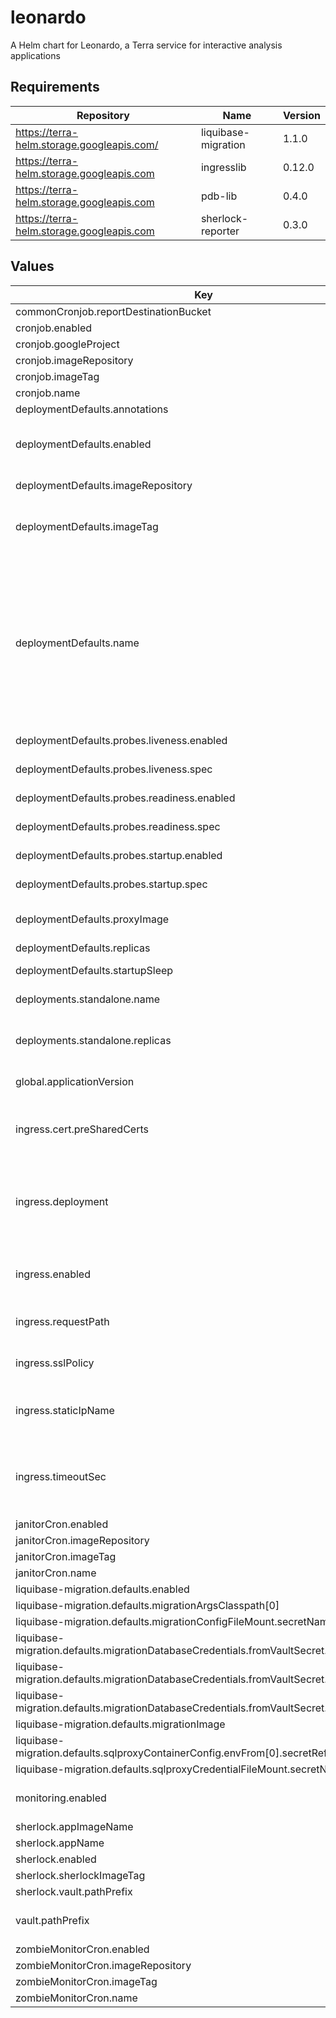 # leonardo

A Helm chart for Leonardo, a Terra service for interactive analysis applications

## Requirements

| Repository | Name | Version |
|------------|------|---------|
| https://terra-helm.storage.googleapis.com/ | liquibase-migration | 1.1.0 |
| https://terra-helm.storage.googleapis.com | ingresslib | 0.12.0 |
| https://terra-helm.storage.googleapis.com | pdb-lib | 0.4.0 |
| https://terra-helm.storage.googleapis.com | sherlock-reporter | 0.3.0 |

## Values

| Key | Type | Default | Description |
|-----|------|---------|-------------|
| commonCronjob.reportDestinationBucket | string | `nil` |  |
| cronjob.enabled | bool | `false` |  |
| cronjob.googleProject | string | `nil` |  |
| cronjob.imageRepository | string | `"us.gcr.io/broad-dsp-gcr-public/resource-validator"` |  |
| cronjob.imageTag | string | `"79854b1"` |  |
| cronjob.name | string | `"leonardo-resource-validator-cronjob"` |  |
| deploymentDefaults.annotations | object | `{}` |  |
| deploymentDefaults.enabled | bool | `true` | Whether a declared deployment is enabled. If false, no resources will be created |
| deploymentDefaults.imageRepository | string | `"gcr.io/broad-dsp-gcr-public/leonardo"` | Image repo to pull Leonardo images from |
| deploymentDefaults.imageTag | string | `nil` | Image tag to be used when deploying Pods @default global.applicationVersion |
| deploymentDefaults.name | Required | `nil` | A name for the deployment that will be substituted into resource definitions. Example: `"leonardo-backend"`. The deployment name will be substituted into Deployment and ConfigMap names.   Eg. "leonardo-frontend" -> "leonardo-frontend-deployment", "leonardo-frontend-cm" |
| deploymentDefaults.probes.liveness.enabled | bool | `true` |  |
| deploymentDefaults.probes.liveness.spec | object | `{"failureThreshold":30,"httpGet":{"path":"/version","port":8080},"initialDelaySeconds":15,"periodSeconds":10,"successThreshold":1,"timeoutSeconds":5}` | k8s spec of the liveness probe to deploy, if enabled |
| deploymentDefaults.probes.readiness.enabled | bool | `true` |  |
| deploymentDefaults.probes.readiness.spec | object | `{"failureThreshold":6,"httpGet":{"path":"/status","port":8080},"initialDelaySeconds":15,"periodSeconds":10,"successThreshold":1,"timeoutSeconds":5}` | k8s spec of the readiness probe to deploy, if enabled |
| deploymentDefaults.probes.startup.enabled | bool | `true` |  |
| deploymentDefaults.probes.startup.spec | object | `{"failureThreshold":1080,"httpGet":{"path":"/version","port":8080},"periodSeconds":10,"successThreshold":1,"timeoutSeconds":5}` | k8s spec of the startup probe to deploy, if enabled |
| deploymentDefaults.proxyImage | string | `"broadinstitute/openidc-proxy:tcell_3_1_0"` | Image that the OIDC proxy uses |
| deploymentDefaults.replicas | int | `0` | Number of replicas for the deployment |
| deploymentDefaults.startupSleep | int | `30` |  |
| deployments.standalone.name | string | `"leonardo"` | Name to use for the default standalone Leonardo deployment |
| deployments.standalone.replicas | int | `1` | Number of replicas in the default standalone Leonardo deployment |
| global.applicationVersion | string | `"latest"` | What version of the Leonardo application to deploy |
| ingress.cert.preSharedCerts | list | `[]` | Array of pre-shared GCP SSL certificate names to associate with the Ingress |
| ingress.deployment | string | `"leonardo"` | Name of the deployment to associate with the Ingress (should correspond to the "name" field of a deployment, under the deployments key, above) |
| ingress.enabled | bool | `true` | Whether to create Ingress, Service and associated config resources |
| ingress.requestPath | string | `"/status"` | Request path to which the probe system should connect |
| ingress.sslPolicy | string | `nil` | Name of a GCP SSL policy to associate with the Ingress |
| ingress.staticIpName | string | `nil` | Required. Name of the static IP, allocated in GCP, to associate with the Ingress |
| ingress.timeoutSec | int | `28800` | Load balancer backend timeout (Leonardo has a large backend timeout to support long-lived websockets -- see DDO-132 / IA-1665) |
| janitorCron.enabled | bool | `false` |  |
| janitorCron.imageRepository | string | `"us.gcr.io/broad-dsp-gcr-public/janitor"` |  |
| janitorCron.imageTag | string | `"79854b1"` |  |
| janitorCron.name | string | `"leonardo-janitor-cronjob"` |  |
| liquibase-migration.defaults.enabled | bool | `false` |  |
| liquibase-migration.defaults.migrationArgsClasspath[0] | string | `"$(find /leonardo -name 'leonardo*.jar')"` |  |
| liquibase-migration.defaults.migrationConfigFileMount.secretName | string | `"leonardo-backend-app-ctmpls"` |  |
| liquibase-migration.defaults.migrationDatabaseCredentials.fromVaultSecret.passwordKey | string | `"db_password"` |  |
| liquibase-migration.defaults.migrationDatabaseCredentials.fromVaultSecret.path | string | `nil` |  |
| liquibase-migration.defaults.migrationDatabaseCredentials.fromVaultSecret.usernameKey | string | `"db_user"` |  |
| liquibase-migration.defaults.migrationImage | string | `"gcr.io/broad-dsp-gcr-public/leonardo"` |  |
| liquibase-migration.defaults.sqlproxyContainerConfig.envFrom[0].secretRef.name | string | `"leonardo-backend-sqlproxy-env"` |  |
| liquibase-migration.defaults.sqlproxyCredentialFileMount.secretName | string | `"leonardo-backend-sqlproxy-ctmpls"` |  |
| monitoring.enabled | bool | `true` | Whether to enable Prometheus monitoring for Leonardo pods |
| sherlock.appImageName | string | `"gcr.io/broad-dsp-gcr-public/leonardo"` |  |
| sherlock.appName | string | `"leonardo"` |  |
| sherlock.enabled | bool | `true` |  |
| sherlock.sherlockImageTag | string | `"v0.0.15"` |  |
| sherlock.vault.pathPrefix | string | `"secret/suitable/sherlock/prod"` |  |
| vault.pathPrefix | string | `nil` | Vault path prefix for secrets. Required if vault.enabled. |
| zombieMonitorCron.enabled | bool | `false` |  |
| zombieMonitorCron.imageRepository | string | `"us.gcr.io/broad-dsp-gcr-public/zombie-monitor"` |  |
| zombieMonitorCron.imageTag | string | `"79854b1"` |  |
| zombieMonitorCron.name | string | `"leonardo-zombie-monitor-cronjob"` |  |
